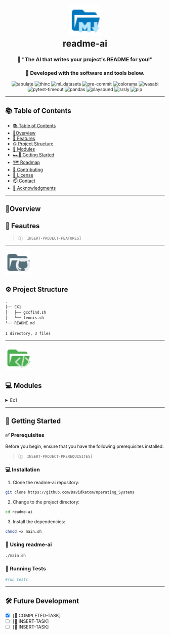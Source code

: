 
<div align="center">
<h1 align="center">
<img src="https://raw.githubusercontent.com/PKief/vscode-material-icon-theme/ec559a9f6bfd399b82bb44393651661b08aaf7ba/icons/folder-markdown-open.svg" width="100" />
<br>
readme-ai
</h1>
<h3 align="center">📍 "The AI that writes your project's README for you!"</h3>
<h3 align="center">🚀 Developed with the software and tools below.</h3>
<p align="center">

<img src="https://img.shields.io/badge/precommit-FAB040.svg?style=for-the-badge&logo=pre-commit&logoColor=black" alt="tabulate" />
<img src="https://img.shields.io/badge/pandas-150458.svg?style=for-the-badge&logo=pandas&logoColor=white" alt="thinc" />
<img src="https://img.shields.io/badge/Pytest-0A9EDC.svg?style=for-the-badge&logo=Pytest&logoColor=white" alt="ml_datasets" />
<img src="https://img.shields.io/badge/Redis-DC382D.svg?style=for-the-badge&logo=Redis&logoColor=white" alt="pre-commit" />
<img src="https://img.shields.io/badge/tqdm-FFC107.svg?style=for-the-badge&logo=tqdm&logoColor=black" alt="colorama" />
<img src="https://img.shields.io/badge/NumPy-013243.svg?style=for-the-badge&logo=NumPy&logoColor=white" alt="wasabi" />

<img src="https://img.shields.io/badge/spaCy-09A3D5.svg?style=for-the-badge&logo=spaCy&logoColor=white" alt="pytest-timeout" />
<img src="https://img.shields.io/badge/Hypothesis-BD1C2B.svg?style=for-the-badge&logo=Hypothesis&logoColor=white" alt="pandas" />
<img src="https://img.shields.io/badge/OpenAI-412991.svg?style=for-the-badge&logo=OpenAI&logoColor=white" alt="playsound" />
<img src="https://img.shields.io/badge/Python-3776AB.svg?style=for-the-badge&logo=Python&logoColor=white" alt="srsly" />
<img src="https://img.shields.io/badge/Docker-2496ED.svg?style=for-the-badge&logo=Docker&logoColor=white" alt="pip" />
</p>

</div>

---
## 📚 Table of Contents
- [📚 Table of Contents](#-table-of-contents)
- [📍Overview](#-introdcution)
- [🔮 Features](#-features)
- [⚙️ Project Structure](#project-structure)
- [🧩 Modules](#modules)
- [🏎💨 Getting Started](#-getting-started)
- [🗺 Roadmap](#-roadmap)
- [🤝 Contributing](#-contributing)
- [🪪 License](#-license)
- [📫 Contact](#-contact)
- [🙏 Acknowledgments](#-acknowledgments)

---

## 📍Overview



## 🔮 Feautres

> `[📌  INSERT-PROJECT-FEATURES]`

---

<img src="https://raw.githubusercontent.com/PKief/vscode-material-icon-theme/ec559a9f6bfd399b82bb44393651661b08aaf7ba/icons/folder-github-open.svg" width="80" />

## ⚙️ Project Structure

```bash
.
├── EX1
│   ├── gccfind.sh
│   └── tennis.sh
└── README.md

1 directory, 3 files
```
---

<img src="https://raw.githubusercontent.com/PKief/vscode-material-icon-theme/ec559a9f6bfd399b82bb44393651661b08aaf7ba/icons/folder-src-open.svg" width="80" />

## 💻 Modules
<details closed><summary>Ex1</summary>

| File       | Summary                                                                                                                                                                                                                |
|:-----------|:-----------------------------------------------------------------------------------------------------------------------------------------------------------------------------------------------------------------------|
| tennis.sh  | This code is a two-player game in which each player takes turns picking a number from 0 to their current score. The player with the higher number gains a point, and the first player to reach 3 points wins the game. |
| gccfind.sh | This code changes the directory to the first parameter, checks if there are enough parameters, and then searches for files with the . c extension that contain the second parameter and then compiles them.                                   |

</details>
<hr />

## 🚀 Getting Started

### ✅ Prerequisites

Before you begin, ensure that you have the following prerequisites installed:
> `[📌  INSERT-PROJECT-PREREQUISITES]`

### 💻 Installation

1. Clone the readme-ai repository:
```sh
git clone https://github.com/Davidkatom/Operating_Systems
```

2. Change to the project directory:
```sh
cd readme-ai
```

3. Install the dependencies:
```sh
chmod +x main.sh
```

### 🤖 Using readme-ai

```sh
./main.sh
```

### 🧪 Running Tests
```sh
#run tests
```

<hr />

## 🛠 Future Development
- [X] [📌  COMPLETED-TASK]
- [ ] [📌  INSERT-TASK]
- [ ] [📌  INSERT-TASK]
